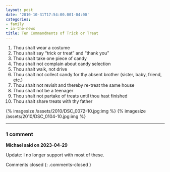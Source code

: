 ```yaml
---
layout: post
date: '2010-10-31T17:54:00.001-04:00'
categories:
- family
- in-the-news
title: Ten Commandments of Trick or Treat
---
```


1. Thou shalt wear a costume
2. Thou shalt say “trick or treat” and “thank you”
3. Thou shalt take one piece of candy
4. Thou shalt not complain about candy selection
5. Thou shalt walk, not drive
6. Thou shalt not collect candy for thy absent brother (sister, baby, friend, etc.)
7. Thou shalt not revisit and thereby re-treat the same house
8. Thou shalt not be a teenager
9. Thou shalt not partake of treats until thou hast finished
10. Thou shalt share treats with thy father

{% imagesize /assets/2010/DSC_0072-10.jpg:img %}
{% imagesize /assets/2010/DSC_0104-10.jpg:img %}

---

### 1 comment

**Michael said on 2023-04-29**

Update: I no longer support with most of these.

Comments closed
{: .comments-closed }
